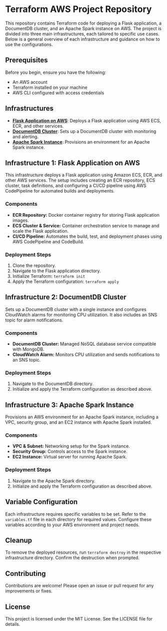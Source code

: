 # Terraform AWS Project Repository

This repository contains Terraform code for deploying a Flask application, a DocumentDB cluster, and an Apache Spark instance on AWS. The project is divided into three main infrastructures, each tailored to specific use cases. Below is a general overview of each infrastructure and guidance on how to use the configurations.

## Prerequisites

Before you begin, ensure you have the following:
- An AWS account
- Terraform installed on your machine
- AWS CLI configured with access credentials

## Infrastructures

- [**Flask Application on AWS**](./app_infra/README.md): Deploys a Flask application using AWS ECS, ECR, and other services.
- [**DocumentDB Cluster**](./db_infra/README.md): Sets up a DocumentDB cluster with monitoring and alerting.
- [**Apache Spark Instance**](./spark/README.md): Provisions an environment for an Apache Spark instance.

## Infrastructure 1: Flask Application on AWS

This infrastructure deploys a Flask application using Amazon ECS, ECR, and other AWS services. The setup includes creating an ECR repository, ECS cluster, task definitions, and configuring a CI/CD pipeline using AWS CodePipeline for automated builds and deployments.

### Components
- **ECR Repository:** Docker container registry for storing Flask application images.
- **ECS Cluster & Service:** Container orchestration service to manage and scale the Flask application.
- **CI/CD Pipeline:** Automates the build, test, and deployment phases using AWS CodePipeline and CodeBuild.

### Deployment Steps
1. Clone the repository.
2. Navigate to the Flask application directory.
3. Initialize Terraform: `terraform init`
4. Apply the Terraform configuration: `terraform apply`

## Infrastructure 2: DocumentDB Cluster

Sets up a DocumentDB cluster with a single instance and configures CloudWatch alarms for monitoring CPU utilization. It also includes an SNS topic for alarm notifications.

### Components
- **DocumentDB Cluster:** Managed NoSQL database service compatible with MongoDB.
- **CloudWatch Alarm:** Monitors CPU utilization and sends notifications to an SNS topic.

### Deployment Steps
1. Navigate to the DocumentDB directory.
2. Initialize and apply the Terraform configuration as described above.

## Infrastructure 3: Apache Spark Instance

Provisions an AWS environment for an Apache Spark instance, including a VPC, security group, and an EC2 instance with Apache Spark installed.

### Components
- **VPC & Subnet:** Networking setup for the Spark instance.
- **Security Group:** Controls access to the Spark instance.
- **EC2 Instance:** Virtual server for running Apache Spark.

### Deployment Steps
1. Navigate to the Apache Spark directory.
2. Initialize and apply the Terraform configuration as described above.

## Variable Configuration

Each infrastructure requires specific variables to be set. Refer to the `variables.tf` file in each directory for required values. Configure these variables according to your AWS environment and project needs.

## Cleanup

To remove the deployed resources, run `terraform destroy` in the respective infrastructure directory. Confirm the destruction when prompted.

## Contributing

Contributions are welcome! Please open an issue or pull request for any improvements or fixes.

## License

This project is licensed under the MIT License. See the LICENSE file for details.
